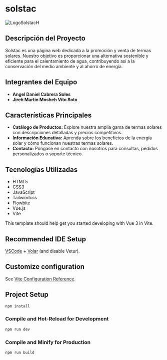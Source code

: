 # solstac
![LogoSolstacH](https://github.com/JirehMart/Solstac/assets/151892406/efad2c0b-5ee6-4aec-aa76-7b105d82359c)

## Descripción del Proyecto

Solstac es una página web dedicada a la promoción y venta de termas solares. Nuestro objetivo es proporcionar una alternativa sostenible y eficiente para el calentamiento de agua, contribuyendo así a la conservación del medio ambiente y al ahorro de energía.

## Integrantes del Equipo

- **Angel Daniel Cabrera Soles**
- **Jireh Martin Mosheh Vito Soto**

## Características Principales

- **Catálogo de Productos:** Explore nuestra amplia gama de termas solares con descripciones detalladas y precios competitivos.
- **Información Educativa:** Aprenda sobre los beneficios de la energía solar y cómo funcionan nuestras termas solares.
- **Contacto:** Póngase en contacto con nosotros para consultas, pedidos personalizados o soporte técnico.

## Tecnologías Utilizadas

- HTML5
- CSS3
- JavaScript
- Tailwindcss
- Flowbite
- Vue.js
- Vite

This template should help get you started developing with Vue 3 in Vite.

## Recommended IDE Setup

[VSCode](https://code.visualstudio.com/) + [Volar](https://marketplace.visualstudio.com/items?itemName=Vue.volar) (and disable Vetur).

## Customize configuration

See [Vite Configuration Reference](https://vitejs.dev/config/).

## Project Setup

```sh
npm install
```

### Compile and Hot-Reload for Development

```sh
npm run dev
```

### Compile and Minify for Production

```sh
npm run build
```
